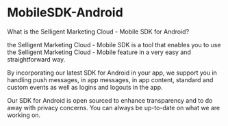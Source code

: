 # MobileSDK-Android

What is the Selligent Marketing Cloud - Mobile SDK for Android?

the Selligent Marketing Cloud - Mobile SDK is a tool that enables you to use the Selligent Marketing Cloud - Mobile feature in a very easy and straightforward way. 

By incorporating our latest SDK for Android in your app, we support you in handling push messages, in app messages, in app content, standard and custom events as well as logins and logouts in the app.

Our SDK for Android is open sourced to enhance transparency and to do away with privacy concerns. You can always be up-to-date on what we are working on.
